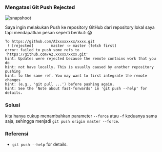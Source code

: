 ### Mengatasi Git Push Rejected

![snapshoot](https://i.ibb.co/7j3j8kJ/Mengatasi-Git-Push-Rejected.jpg)


Saya ingin melakukan Push ke repository GitHub dari repository lokal saya tapi mendapatkan pesan seperti berikut: 😱

```git
To https://github.com/A2xxxxxxxx/xxxx.git
 ! [rejected]        master -> master (fetch first)
error: failed to push some refs to 'https://github.com/A2.xxxxx/xxxx.git'
hint: Updates were rejected because the remote contains work that you do
hint: not have locally. This is usually caused by another repository pushing
hint: to the same ref. You may want to first integrate the remote changes
hint: (e.g., 'git pull ...') before pushing again.
hint: See the 'Note about fast-forwards' in 'git push --help' for details.
```
### Solusi

kita hanya cukup menambahkan parameter `--force` atau `-f` keduanya sama saja, sehingga menjadi `git push origin master --force`.


### Referensi

- `git push --help` for details.